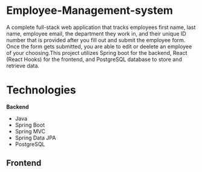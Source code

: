 # Employee-Management-system
A complete full-stack web application that tracks employees first name, last name, employee email, the department they work in, and their unique ID number that is provided after you fill out and submit the employee form. Once the form gets submitted, you are able to edit or deelete an employee of your choosing.This project utilizes Spring boot for the backend, React (React Hooks) for the frontend, and PostgreSQL database to store and retrieve data.

# Technologies
**Backend**
- Java
- Spring Boot
- Spring MVC
- Spring Data JPA
- PostgreSQL
  
**Frontend**
- 
